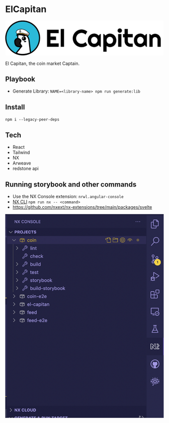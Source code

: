 # ElCapitan

![El Cap](./El-Capitan.png 'El Capitan')

El Capitan, the coin market Captain.

## Playbook

- Generate Library: `NAME=<library-name> npm run generate:lib`

## Install

`npm i --legacy-peer-deps`

## Tech

- React
- Tailwind
- NX
- Arweave
- redstone api

## Running storybook and other commands

- Use the NX Console extension: `nrwl.angular-console`
- [NX CLI](https://nx.dev/reference/commands) `npm run nx -- <command>`
- https://github.com/nxext/nx-extensions/tree/main/packages/svelte

![Running storybook and other commands](./run-libs.png 'Running storybook and other commands')
